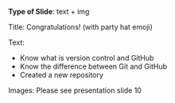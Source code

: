 **Type of Slide**: text + img

Title: Congratulations! (with party hat emoji)

Text: 

* Know what is version control and GitHub
* Know the difference between Git and GitHub
* Created a new repository

Images: Please see presentation slide 10

